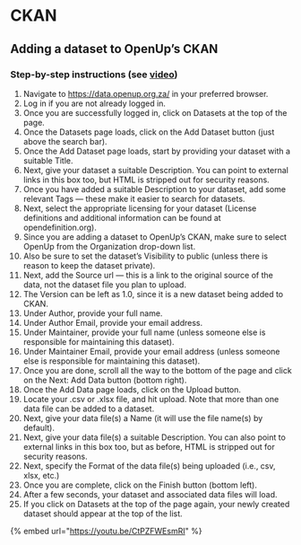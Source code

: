 # CKAN

## Adding a dataset to OpenUp’s CKAN

### Step-by-step instructions (see [video](https://drive.google.com/file/d/1krlWUJO4MqkfGLmmZB5Kg2tsy94dTKFY/view?usp=drive\_link))

1. Navigate to https://data.openup.org.za/ in your preferred browser.
2. Log in if you are not already logged in.
3. Once you are successfully logged in, click on Datasets at the top of the page.
4. Once the Datasets page loads, click on the Add Dataset button (just above the search bar).
5. Once the Add Dataset page loads, start by providing your dataset with a suitable Title.
6. Next, give your dataset a suitable Description. You can point to external links in this box too, but HTML is stripped out for security reasons.
7. Once you have added a suitable Description to your dataset, add some relevant Tags — these make it easier to search for datasets.
8. Next, select the appropriate licensing for your dataset (License definitions and additional information can be found at opendefinition.org).
9. Since you are adding a dataset to OpenUp’s CKAN, make sure to select OpenUp from the Organization drop-down list.
10. Also be sure to set the dataset’s Visibility to public (unless there is reason to keep the dataset private).
11. Next, add the Source url — this is a link to the original source of the data, not the dataset file you plan to upload.
12. The Version can be left as 1.0, since it is a new dataset being added to CKAN.
13. Under Author, provide your full name.
14. Under Author Email, provide your email address.
15. Under Maintainer, provide your full name (unless someone else is responsible for maintaining this dataset).
16. Under Maintainer Email, provide your email address (unless someone else is responsible for maintaining this dataset).
17. Once you are done, scroll all the way to the bottom of the page and click on the Next: Add Data button (bottom right).
18. Once the Add Data page loads, click on the Upload button.
19. Locate your .csv or .xlsx file, and hit upload. Note that more than one data file can be added to a dataset.
20. Next, give your data file(s) a Name (it will use the file name(s) by default).
21. Next, give your data file(s) a suitable Description. You can also point to external links in this box too, but as before, HTML is stripped out for security reasons.
22. Next, specify the Format of the data file(s) being uploaded (i.e., csv, xlsx, etc.)
23. Once you are complete, click on the Finish button (bottom left).
24. After a few seconds, your dataset and associated data files will load.
25. If you click on Datasets at the top of the page again, your newly created dataset should appear at the top of the list.

{% embed url="https://youtu.be/CtPZFWEsmRI" %}
